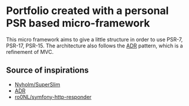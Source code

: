 # Portfolio created with a personal PSR based micro-framework

This micro framework aims to give a little structure in order to use PSR-7, PSR-17, PSR-15.
The architecture also follows the [ADR](https://github.com/pmjones/adr) pattern, which is a refinement of MVC.

## Source of inspirations

- [Nyholm/SuperSlim](https://github.com/Nyholm/SuperSlim)
- [ADR](https://github.com/pmjones/adr)
- [ro0NL/symfony-http-responder](https://github.com/ro0NL/symfony-http-responder)
